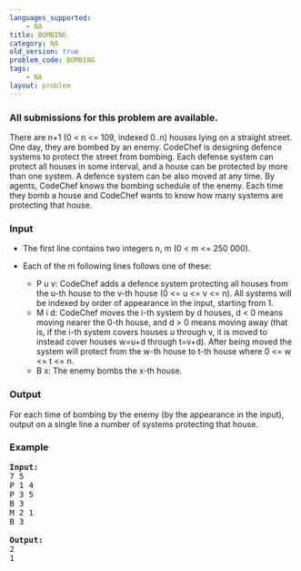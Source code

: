 ```yaml
---
languages_supported:
    - NA
title: BOMBING
category: NA
old_version: true
problem_code: BOMBING
tags:
    - NA
layout: problem
---
```

###  All submissions for this problem are available. 

There are n+1 (0 < n <= 109, indexed 0..n) houses lying on a straight street. One day, they are bombed by an enemy. CodeChef is designing defence systems to protect the street from bombing. Each defense system can protect all houses in some interval, and a house can be protected by more than one system. A defence system can be also moved at any time. By agents, CodeChef knows the bombing schedule of the enemy. Each time they bomb a house and CodeChef wants to know how many systems are protecting that house.

### Input

- The first line contains two integers n, m (0 < m <= 250 000).
- Each of the m following lines follows one of these:
  
  - P u v: CodeChef adds a defence system protecting all houses from the u-th house to the v-th house (0 <= u <= v <= n). All systems will be indexed by order of appearance in the input, starting from 1.
  - M i d: CodeChef moves the i-th system by d houses, d < 0 means moving nearer the 0-th house, and d > 0 means moving away (that is, if the i-th system covers houses u through v, it is moved to instead cover houses w=u+d through t=v+d). After being moved the system will protect from the w-th house to t-th house where 0 <= w <= t <= n.
  - B x: The enemy bombs the x-th house.

### Output

For each time of bombing by the enemy (by the appearance in the input), output on a single line a number of systems protecting that house.

### Example

<pre>
<b>Input:</b>
7 5
P 1 4
P 3 5
B 3
M 2 1
B 3

<b>Output:</b>
2
1
</pre>